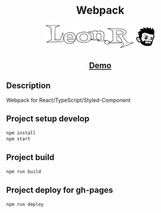 <h1 align="center">Webpack</h1>

<p align="center"><img src="./readme_assets/logo.svg" width="300"></p>

<h2 align="center"><a href="">Demo</a></h2>

## Description

<p>Webpack for React/TypeScript/Styled-Component</p>

## Project setup develop

```
npm install
npm start
```

## Project build

```
npm run build
```

## Project deploy for gh-pages

```
npm run deploy
```

